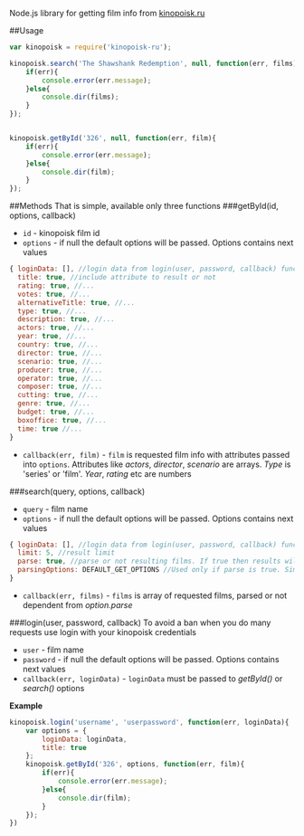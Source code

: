 Node.js library for getting film info from [kinopoisk.ru]

##Usage
```javascript
var kinopoisk = require('kinopoisk-ru');

kinopoisk.search('The Shawshank Redemption', null, function(err, films){
	if(err){
		console.error(err.message);
	}else{
		console.dir(films);
	}
});


kinopoisk.getById('326', null, function(err, film){
	if(err){
		console.error(err.message);
	}else{
		console.dir(film);
	}
});
```

##Methods
That is simple, available only three functions
###getById(id, options, callback)
* `id` - kinopoisk film id
* `options` - if null the default options will be passed. Options contains next values

```javascript
{ loginData: [], //login data from login(user, password, callback) function. Can be null or empty
  title: true, //include attribute to result or not
  rating: true, //...
  votes: true, //...
  alternativeTitle: true, //...
  type: true, //...
  description: true, //...
  actors: true, //...
  year: true, //...
  country: true, //...
  director: true, //...
  scenario: true, //...
  producer: true, //...
  operator: true, //...
  composer: true, //...
  cutting: true, //...
  genre: true, //...
  budget: true, //...
  boxoffice: true, //...
  time: true //...
}
```
* `callback(err, film)` - `film` is requested film info with attributes passed into `options`. Attributes like *actors*, *director*, *scenario* are arrays. *Type* is 'series' or 'film'. *Year*, *rating* etc are numbers

###search(query, options, callback)
* `query` - film name
* `options` - if null the default options will be passed. Options contains next values

```javascript
{ loginData: [], //login data from login(user, password, callback) function. Can be null or empty
  limit: 5, //result limit
  parse: true, //parse or not resulting films. If true then results will be parsed like in getById(). If false then only films ids will be returned
  parsingOptions: DEFAULT_GET_OPTIONS //Used only if parse is true. Similar to options in getById()
}
```
* `callback(err, films)` - `films` is array of requested films, parsed or not dependent from *option.parse*

###login(user, password, callback)
To avoid a ban when you do many requests use login with your kinopoisk credentials
* `user` - film name
* `password` - if null the default options will be passed. Options contains next values
* `callback(err, loginData)` - `loginData` must be passed to *getById()* or *search()*  options

**Example**
```javascript
kinopoisk.login('username', 'userpassword', function(err, loginData){
	var options = {
		loginData: loginData,
		title: true
	};
	kinopoisk.getById('326', options, function(err, film){
		if(err){
			console.error(err.message);
		}else{
			console.dir(film);
		}
	});
})
```

[kinopoisk.ru]:http://www.kinopoisk.ru